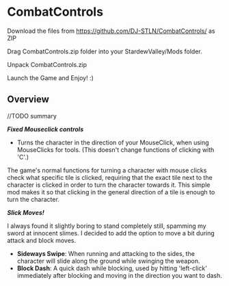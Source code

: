 # CombatControls
Download the files from https://github.com/DJ-STLN/CombatControls/ as ZIP

Drag CombatControls.zip folder into your StardewValley/Mods folder.

Unpack CombatControls.zip

Launch the Game and Enjoy! :)

## Overview

//TODO summary

***Fixed Mouseclick controls***

 - Turns the character in the direction of your MouseClick, when using MouseClicks for tools.
 (This doesn't change functions of clicking with 'C'.)
 
The game's normal functions for turning a character with mouse clicks check what specific tile is clicked,
requiring that the exact tile next to the character is clicked in order to turn the character towards it.
This simple mod makes it so that clicking in the general direction of a tile is enough to turn the character.

***Slick Moves!***

I always found it slightly boring to stand completely still, spamming my sword at innocent slimes.
I decided to add the option to move a bit during attack and block moves.

  - **Sideways Swipe**: When running and attacking to the sides, the character will slide along the ground while swinging the weapon.
  - **Block Dash**: A quick dash while blocking, used by hitting 'left-click' immediately after blocking and moving in the direction you want to dash.
